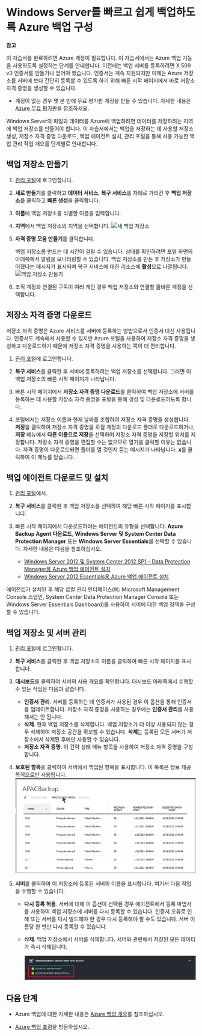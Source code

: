 <properties linkid="manage-services-recovery-configure-backup-vault" urlDisplayName="Configure a Backup Vault" pageTitle="Configure Azure Recovery Services to quickly and easily back-up Windows Server" metaKeywords="disaster recovery" description="Use this tutorial to learn how to use the Backup service in Microsoft's Azure cloud offering to back up Windows Server to the cloud." metaCanonical="" services="recovery-services" documentationCenter="" title="Configure Azure Backup to quickly and easily back-up Windows Server" authors="raynew" solutions="" manager="johndaw" editor="tysonn" />

<tags ms.service="site-recovery" ms.workload="backup-recovery" ms.tgt_pltfrm="na" ms.devlang="na" ms.topic="article" ms.date="01/01/1900" ms.author="raynew" />

# <span id="configure-a-backup-vault-tutorial"></span></a>Windows Server를 빠르고 쉽게 백업하도록 Azure 백업 구성

<div class="dev-callout"> 
<strong>참고</strong>
 
<p>이 자습서를 완료하려면 Azure 계정이 필요합니다. 이 자습서에서는 Azure 백업 기능을 사용하도록 설정하는 단계를 안내합니다. 이전에는 백업 서버를 등록하려면 X.509 v3 인증서를 만들거나 얻어야 했습니다. 인증서는 계속 지원되지만 이제는 Azure 저장소를 서버에 보다 간단히 등록할 수 있도록 하기 위해 빠른 시작 페이지에서 바로 저장소 자격 증명을 생성할 수 있습니다. </p>
<ul> 
<li>계정이 없는 경우 몇 분 만에 무료 평가판 계정을 만들 수 있습니다. 자세한 내용은 <a href="/ko-kr/pricing/free-trial/">Azure 무료 평가판</a>을 참조하세요.</li> 
 

</ul>
 

</div>

Windows Server의 파일과 데이터를 Azure에 백업하려면 데이터를 저장하려는 지역에 백업 저장소를 만들어야 합니다. 이 자습서에서는 백업을 저장하는 데 사용할 저장소 생성, 저장소 자격 증명 다운로드, 백업 에이전트 설치, 관리 포털을 통해 사용 가능한 백업 관리 작업 개요를 단계별로 안내합니다.

## <span id="create"></span></a>백업 저장소 만들기

1.  [관리 포털][관리 포털]에 로그인합니다.

2.  **새로 만들기**를 클릭하고 **데이터 서비스**, **복구 서비스**를 차례로 가리킨 후 **백업 저장소**를 클릭하고 **빠른 생성**을 클릭합니다.

3.  **이름**에 백업 저장소를 식별할 이름을 입력합니다.

4.  **지역**에서 백업 저장소의 지역을 선택합니다.
     ![새 백업 저장소][새 백업 저장소]

5.  **자격 증명 모음 만들기**를 클릭합니다.

    백업 저장소름 만드는 데 시간이 걸릴 수 있습니다. 상태를 확인하려면 포털 화면의 아래쪽에서 알림을 모니터링할 수 있습니다. 백업 저장소를 만든 후 저장소가 만들어졌다는 메시지가 표시되며 복구 서비스에 대한 리소스에 **활성**으로 나열됩니다.
    ![백업 저장소 만들기][백업 저장소 만들기]

6.  조직 계정과 연결된 구독이 여러 개인 경우 백업 저장소와 연결할 올바른 계정을 선택합니다.

## <span id="upload"></span></a>저장소 자격 증명 다운로드

저장소 자격 증명은 Azure 서비스를 서버에 등록하는 방법으로서 인증서 대신 사용됩니다. 인증서도 계속해서 사용할 수 있지만 Azure 포털을 사용하여 저장소 자격 증명을 생성하고 다운로드하기 때문에 저장소 자격 증명을 사용하는 쪽이 더 편리합니다.

1.  [관리 포털][관리 포털]에 로그인합니다.

2.  **복구 서비스**를 클릭한 후 서버에 등록하려는 백업 저장소를 선택합니다. 그러면 이 백업 저장소의 빠른 시작 페이지가 나타납니다.

3.  빠른 시작 페이지에서 **저장소 자격 증명 다운로드**를 클릭하여 백업 저장소에 서버를 등록하는 데 사용할 저장소 자격 증명을 포털을 통해 생성 및 다운로드하도록 합니다.

4.  포털에서는 저장소 이름과 현재 날짜를 조합하여 저장소 자격 증명을 생성합니다. **저장**을 클릭하여 저장소 자격 증명을 로컬 계정의 다운로드 폴더로 다운로드하거나, **저장** 메뉴에서 **다른 이름으로 저장**을 선택하여 저장소 자격 증명을 저장할 위치를 지정합니다. 저장소 자격 증명을 편집할 수는 없으므로 열기를 클릭할 이유는 없습니다. 자격 증명이 다운로드되면 폴더를 열 것인지 묻는 메시지가 나타납니다. **x**를 클릭하여 이 메뉴를 닫습니다.

## <span id="download"></span></a>백업 에이전트 다운로드 및 설치

1.  [관리 포털][관리 포털]에서.

2.  **복구 서비스**를 클릭한 후 백업 저장소를 선택하여 해당 빠른 시작 페이지를 표시합니다.

3.  빠른 시작 페이지에서 다운로드하려는 에이전트의 유형을 선택합니다. **Azure Backup Agent 다운로드**, **Windows Server 및 System Center Data Protection Manager** 또는 **Windows Server Essentials**를 선택할 수 있습니다. 자세한 내용은 다음을 참조하십시오.

    -   [Windows Server 2012 및 System Center 2012 SP1 - Data Protection Manager용 Azure 백업 에이전트 설치][Windows Server 2012 및 System Center 2012 SP1 - Data Protection Manager용 Azure 백업 에이전트 설치]
    -   [Windows Server 2012 Essentials용 Azure 백업 에이전트 설치][Windows Server 2012 Essentials용 Azure 백업 에이전트 설치]

에이전트가 설치된 후 해당 로컬 관리 인터페이스(예: Microsoft Management Console 스냅인, System Center Data Protection Manager Console 또는 Windows Server Essentials Dashboard)를 사용하여 서버에 대한 백업 정책을 구성할 수 있습니다.

## <span id="manage"></span></a>백업 저장소 및 서버 관리

1.  [관리 포털][관리 포털]에 로그인합니다.

2.  **복구 서비스**를 클릭한 후 백업 저장소의 이름을 클릭하여 빠른 시작 페이지를 표시합니다.

3.  **대시보드**를 클릭하여 서버의 사용 개요를 확인합니다. 대시보드 아래쪽에서 수행할 수 있는 작업은 다음과 같습니다.

    -   **인증서 관리**. 서버를 등록하는 데 인증서가 사용된 경우 이 옵션을 통해 인증서를 업데이트합니다. 저장소 자격 증명을 사용하는 경우에는 **인증서 관리**를 사용해서는 안 됩니다.
    -   **삭제**. 현재 백업 저장소를 삭제합니다. 백업 저장소가 더 이상 사용되지 않는 경우 삭제하여 저장소 공간을 확보할 수 있습니다. **삭제**는 등록된 모든 서버가 저장소에서 삭제된 후에만 사용할 수 있습니다.
    -   **저장소 자격 증명**. 이 간략 상태 메뉴 항목을 사용하여 저장소 자격 증명을 구성합니다.

4.  **보호된 항목**을 클릭하여 서버에서 백업된 항목을 표시합니다. 이 목록은 정보 제공 목적으로만 사용됩니다.
    ![보호된 항목][보호된 항목]

5.  **서버**를 클릭하여 이 저장소에 등록된 서버의 이름을 표시합니다. 여기서 다음 작업을 수행할 수 있습니다.

    -   **다시 등록 허용**. 서버에 대해 이 옵션이 선택된 경우 에이전트에서 등록 마법사를 사용하여 백업 저장소에 서버를 다시 등록할 수 있습니다. 인증서 오류로 인해 또는 서버를 다시 빌드해야 한 경우 다시 등록해야 할 수도 있습니다. 서버 이름당 한 번만 다시 등록할 수 있습니다.
    -   **삭제**. 백업 저장소에서 서버를 삭제합니다. 서버와 관련해서 저장된 모든 데이터가 즉시 삭제됩니다.

        ![삭제된 서버][삭제된 서버]

## <span id="next"></span></a>다음 단계

-   Azure 백업에 대한 자세한 내용은 [Azure 백업 개요][Azure 백업 개요]를 참조하십시오.

-   [Azure 백업 포럼][Azure 백업 포럼]을 방문하십시오.

  [관리 포털]: https://manage.windowsazure.com
  [새 백업 저장소]: http://i.imgur.com/506c7ch.png
  [백업 저장소 만들기]: http://i.imgur.com/grtLcKM.png
  [Windows Server 2012 및 System Center 2012 SP1 - Data Protection Manager용 Azure 백업 에이전트 설치]: http://technet.microsoft.com/ko-kr/library/hh831761.aspx#BKMK_installagent
  [Windows Server 2012 Essentials용 Azure 백업 에이전트 설치]: http://technet.microsoft.com/ko-kr/library/jj884318.aspx
  [보호된 항목]: ./media/backup-configure-vault/RS_protecteditems.png
  [삭제된 서버]: ./media/backup-configure-vault/RS_deletedserver.png
  [Azure 백업 개요]: http://go.microsoft.com/fwlink/p/?LinkId=222425
  [Azure 백업 포럼]: http://go.microsoft.com/fwlink/p/?LinkId=290933
